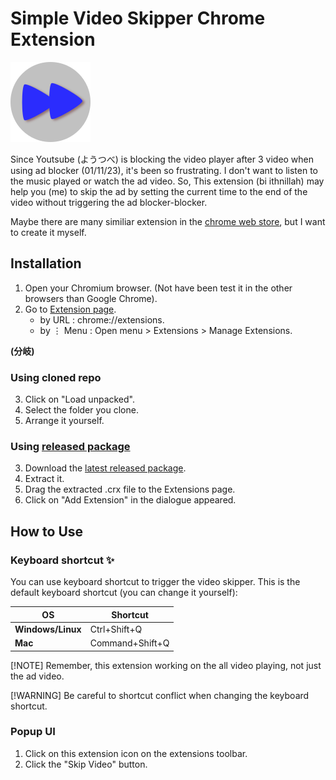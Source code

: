 # Simple Video Skipper Chrome Extension

![Extension](/icon.png)

Since Youtsube (ようつべ) is blocking the video player after 3 video when using ad blocker (01/11/23), it's been so frustrating. I don't want to listen to the music played or watch the ad video. So, This extension (bi ithnillah) may help you (me) to skip the ad by setting the current time to the end of the video without triggering the ad blocker-blocker.

Maybe there are many similiar extension in the [chrome web store](https://chrome.google.com/webstore/category/extensions), but I want to create it myself.


## Installation
1. Open your Chromium browser. (Not have been test it in the other browsers than Google Chrome).
2. Go to [Extension page](chrome://extensions).
   - by URL : chrome://extensions.
   - by ⋮ Menu : Open menu > Extensions > Manage Extensions.

**(分岐)**

### Using cloned repo
3. Click on "Load unpacked".
4. Select the folder you clone.
5. Arrange it yourself.

### Using [released package](https://github.com/haqizza/video-skipper-ext/releases)
3. Download the [latest released package](https://github.com/haqizza/video-skipper-ext/releases/latest).
4. Extract it.
5. Drag the extracted .crx file to the Extensions page.
6. Click on "Add Extension" in the dialogue appeared.


## How to Use
### Keyboard shortcut :sparkles:
You can use keyboard shortcut to trigger the video skipper. This is the default keyboard shortcut (you can change it yourself):

| OS | Shortcut |
| --- | --- |
| **Windows/Linux** | Ctrl+Shift+Q|
| **Mac** | Command+Shift+Q|

[!NOTE]
Remember, this extension working on the all video playing, not just the ad video.

[!WARNING]
Be careful to shortcut conflict when changing the keyboard shortcut.

### Popup UI
1. Click on this extension icon on the extensions toolbar.
2. Click the "Skip Video" button.